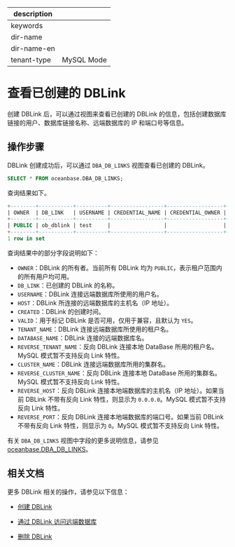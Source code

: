 |description||
|---|---|
|keywords||
|dir-name||
|dir-name-en||
|tenant-type|MySQL Mode|

# 查看已创建的 DBLink

创建 DBLink 后，可以通过视图来查看已创建的 DBLink 的信息，包括创建数据库链接的用户、数据库链接名称、远端数据库的 IP 和端口号等信息。

## 操作步骤

DBLink 创建成功后，可以通过 `DBA_DB_LINKS` 视图查看已创建的 DBLink。

```sql
SELECT * FROM oceanbase.DBA_DB_LINKS;
```

查询结果如下。

```sql
+--------+-----------+----------+-----------------+------------------+---------------------+---------------------+--------+----------------+-------+-----------+-------------+---------------+---------------------+--------------+----------------------+--------------+--------------+
| OWNER  | DB_LINK   | USERNAME | CREDENTIAL_NAME | CREDENTIAL_OWNER | HOST                | CREATED             | HIDDEN | SHARD_INTERNAL | VALID | INTRA_CDB | TENANT_NAME | DATABASE_NAME | REVERSE_TENANT_NAME | CLUSTER_NAME | REVERSE_CLUSTER_NAME | REVERSE_HOST | REVERSE_PORT |
+--------+-----------+----------+-----------------+------------------+---------------------+---------------------+--------+----------------+-------+-----------+-------------+---------------+---------------------+--------------+----------------------+--------------+--------------+
| PUBLIC | ob_dblink | test     |                 |                  | xx.xx.xx.xx:2881    | 2023-05-25 13:40:35 |        |                | YES   |           | mysql001    | mydb          |                     |              |                      | 0.0.0.0      |            0 |
+--------+-----------+----------+-----------------+------------------+---------------------+---------------------+--------+----------------+-------+-----------+-------------+---------------+---------------------+--------------+----------------------+--------------+--------------+
1 row in set
```

查询结果中的部分字段说明如下：

* `OWNER`：DBLink 的所有者。当前所有 DBLink 均为 `PUBLIC`，表示租户范围内的所有用户均可用。
* `DB_LINK`：已创建的 DBLink 的名称。
* `USERNAME`：DBLink 连接远端数据库所使用的用户名。
* `HOST`：DBLink 所连接的远端数据库的主机名（IP 地址）。
* `CREATED`：DBLink 的创建时间。
* `VALID`：用于标记 DBLink 是否可用，仅用于兼容，且默认为 `YES`。
* `TENANT_NAME`：DBLink 连接远端数据库所使用的租户名。
* `DATABASE_NAME`：DBLink 连接的远端数据库名。
* `REVERSE_TENANT_NAME`：反向 DBLink 连接本地 DataBase 所用的租户名。MySQL 模式暂不支持反向 Link 特性。
* `CLUSTER_NAME`：DBLink 连接远端数据库所用的集群名。
* `REVERSE_CLUSTER_NAME`：反向 DBLink 连接本地 DataBase 所用的集群名。MySQL 模式暂不支持反向 Link 特性。
* `REVERSE_HOST`：反向 DBLink 连接本地端数据库的主机名（IP 地址）。如果当前 DBLink 不带有反向 Link 特性，则显示为 `0.0.0.0`。MySQL 模式暂不支持反向 Link 特性。
* `REVERSE_PORT`：反向 DBLink 连接本地端数据库的端口号。如果当前 DBLink 不带有反向 Link 特性，则显示为 `0`。MySQL 模式暂不支持反向 Link 特性。

有关 `DBA_DB_LINKS` 视图中字段的更多说明信息，请参见 [oceanbase.DBA_DB_LINKS](../../../700.system-views/400.system-view-of-mysql-mode/200.dictionary-view-of-mysql-mode/4400.o-dba_db_links-of-mysql-mode.md)。

## 相关文档

更多 DBLink 相关的操作，请参见以下信息：

* [创建 DBLink](../900.manage-dblink-of-mysql-mode/100.create-a-dblink-of-mysql-mode.md)

* [通过 DBLink 访问远端数据库](../900.manage-dblink-of-mysql-mode/300.access-a-remote-database-by-ablink-of-mysql-mode.md)

* [删除 DBLink](../900.manage-dblink-of-mysql-mode/500.delete-a-dblink-of-mysql-mode.md)
